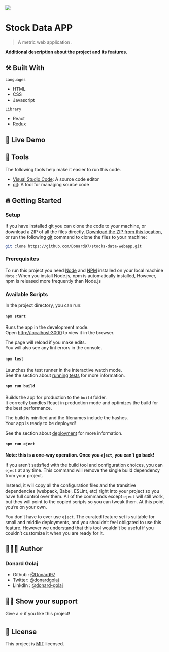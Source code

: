 ![](https://img.shields.io/badge/Microverse-blueviolet)

# Stock Data APP

> A metric web application .


**Additional description about the project and its features.**

## ⚒️ Built With

`Languages`

- HTML
- CSS
- Javascript

`Library`

- React
- Redux

## 📡 Live Demo



## 🧰 Tools

The following tools help make it easier to run this code.

- [Visual Studio Code](https://code.visualstudio.com/): A source code editor
- [git](https://git-scm.com/downloads): A tool for managing source code

## 🔥 Getting Started

### **Setup**

If you have installed git you can clone the code to your machine, or download a ZIP of all the files directly.
[Download the ZIP from this location](https://github.com/Donard97/stocks-data-webapp/archive/refs/heads/development.zip), or run the following [git](https://git-scm.com/downloads) command to clone the files to your machine:

```bash
git clone https://github.com/Donard97/stocks-data-webapp.git
```

### **Prerequisites**

To run this project you need [Node](https://nodejs.org/en/) and [NPM](https://docs.npmjs.com/about-npm-versions) installed on your local machine
<br>
`Note` : When you install Node.js, npm is automatically installed, However, npm is released more frequently than Node.js

### **Available Scripts**

In the project directory, you can run:

#### `npm start`

Runs the app in the development mode.\
Open [http://localhost:3000](http://localhost:3000) to view it in the browser.

The page will reload if you make edits.\
You will also see any lint errors in the console.

#### `npm test`

Launches the test runner in the interactive watch mode.\
See the section about [running tests](https://facebook.github.io/create-react-app/docs/running-tests) for more information.

#### `npm run build`

Builds the app for production to the `build` folder.\
It correctly bundles React in production mode and optimizes the build for the best performance.

The build is minified and the filenames include the hashes.\
Your app is ready to be deployed!

See the section about [deployment](https://facebook.github.io/create-react-app/docs/deployment) for more information.

#### `npm run eject`

**Note: this is a one-way operation. Once you `eject`, you can’t go back!**

If you aren’t satisfied with the build tool and configuration choices, you can `eject` at any time. This command will remove the single build dependency from your project.

Instead, it will copy all the configuration files and the transitive dependencies (webpack, Babel, ESLint, etc) right into your project so you have full control over them. All of the commands except `eject` will still work, but they will point to the copied scripts so you can tweak them. At this point you’re on your own.

You don’t have to ever use `eject`. The curated feature set is suitable for small and middle deployments, and you shouldn’t feel obligated to use this feature. However we understand that this tool wouldn’t be useful if you couldn’t customize it when you are ready for it.

## 🙎🏾‍♂️ Author

### Donard Golaj

- Github : [@Donard97](https://github.com/Donard97)
- Twitter: [@donardgolaj](https://twitter.com/donardgolaj)
- LinkdIn : [@donard-golaj](https://www.linkedin.com/in/donard-golaj/)

## 👊🏾 Show your support

Give a ⭐️ if you like this project!

## 📝 License

This project is [MIT](./LICENSE) licensed.